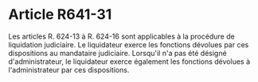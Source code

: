 # Article R641-31

Les articles R. 624-13 à R. 624-16 sont applicables à la procédure de liquidation judiciaire. Le liquidateur exerce les fonctions dévolues par ces dispositions au mandataire judiciaire. Lorsqu'il n'a pas été désigné d'administrateur, le liquidateur exerce également les fonctions dévolues à l'administrateur par ces dispositions.
